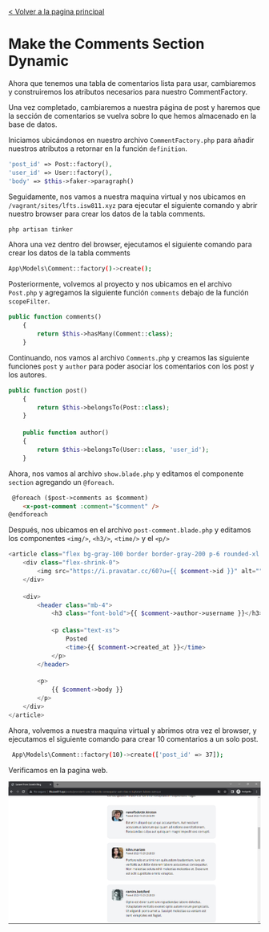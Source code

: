[< Volver a la pagina principal](/docs/readme.md)

# Make the Comments Section Dynamic

Ahora que tenemos una tabla de comentarios lista para usar, cambiaremos y construiremos los atributos necesarios para nuestro CommentFactory. 

Una vez completado, cambiaremos a nuestra página de post y haremos que la sección de comentarios se vuelva sobre lo que hemos almacenado en la base de datos.

Iniciamos ubicándonos en nuestro archivo `CommentFactory.php` para añadir nuestros atributos a retornar en la función `definition`.

```php
'post_id' => Post::factory(),
'user_id' => User::factory(),
'body' => $this->faker->paragraph()
```

Seguidamente, nos vamos a nuestra maquina virtual y nos ubicamos en `/vagrant/sites/lfts.isw811.xyz` para ejecutar el siguiente comando y abrir nuestro browser para crear los datos de la tabla comments.

```bash
php artisan tinker
```

Ahora una vez dentro del browser, ejecutamos el siguiente comando para crear los datos de la tabla comments

``` bash
App\Models\Comment::factory()->create();
```

Posteriormente, volvemos al proyecto y nos ubicamos en el archivo `Post.php` y agregamos la siguiente función `comments` debajo de la función `scopeFilter`.

```php
public function comments()
    {
        return $this->hasMany(Comment::class);
    }
```

Continuando, nos vamos al archivo `Comments.php` y creamos las siguiente funciones `post` y `author` para poder asociar los comentarios con los post y los autores.

```php
public function post()
    {
        return $this->belongsTo(Post::class);
    }

    public function author()
    {
        return $this->belongsTo(User::class, 'user_id');
    }
```

Ahora, nos vamos al archivo `show.blade.php` y editamos el componente `section` agregando un `@foreach`.

```html
 @foreach ($post->comments as $comment)
    <x-post-comment :comment="$comment" />
@endforeach
```

Después, nos ubicamos en el archivo `post-comment.blade.php` y editamos los componentes `<img/>`, `<h3/>`, `<time/>` y el `<p/>`

```php
<article class="flex bg-gray-100 border border-gray-200 p-6 rounded-xl space-x-4">
    <div class="flex-shrink-0">
        <img src="https://i.pravatar.cc/60?u={{ $comment->id }}" alt="" width="60" height="60" class="rounded-xl">
    </div>

    <div>
        <header class="mb-4">
            <h3 class="font-bold">{{ $comment->author->username }}</h3>

            <p class="text-xs">
                Posted
                <time>{{ $comment->created_at }}</time>
            </p>
        </header>

        <p>
            {{ $comment->body }}
        </p>
    </div>
</article>
```

Ahora, volvemos a nuestra maquina virtual y abrimos otra vez el browser, y ejecutamos el siguiente comando para crear 10 comentarios a un solo post.

```bash
 App\Models\Comment::factory(10)->create(['post_id' => 37]);
```

Verificamos en la pagina web.

![Verificar los 10 comentario](./images/10comments.png)